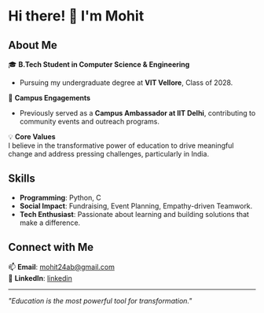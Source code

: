 # Hi there! 👋 I'm Mohit

## About Me  
🎓 **B.Tech Student in Computer Science & Engineering**  
- Pursuing my undergraduate degree at **VIT Vellore**, Class of 2028.  

🎯 **Campus Engagements**  
- Previously served as a **Campus Ambassador at IIT Delhi**, contributing to community events and outreach programs.  

💡 **Core Values**  
I believe in the transformative power of education to drive meaningful change and address pressing challenges, particularly in India.  

## Skills  
- **Programming**: Python, C  
- **Social Impact**: Fundraising, Event Planning, Empathy-driven Teamwork.  
- **Tech Enthusiast**: Passionate about learning and building solutions that make a difference.  

## Connect with Me  
📫 **Email**: mohit24ab@gmail.com  
💼 **LinkedIn**: [linkedin](https://www.linkedin.com/in/mohit-b27b48320/)  

---
*"Education is the most powerful tool for transformation."*  
